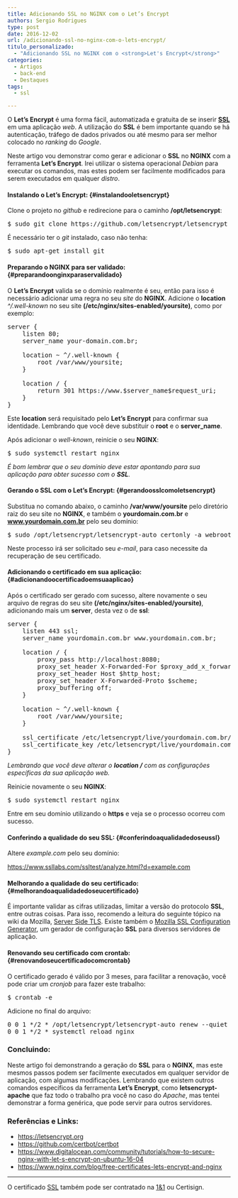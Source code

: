 ```yaml
---
title: Adicionando SSL no NGINX com o Let’s Encrypt
authors: Sergio Rodrigues
type: post
date: 2016-12-02
url: /adicionando-ssl-no-nginx-com-o-lets-encrypt/
titulo_personalizado:
  - "Adicionando SSL no NGINX com o <strong>Let's Encrypt</strong>"
categories:
  - Artigos
  - back-end
  - Destaques
tags:
  - ssl

---
```

O **Let&#8217;s Encrypt** é uma forma fácil, automatizada e gratuita de se inserir **[SSL][1]** em uma aplicação _web_. A utilização do **SSL** é bem importante quando se há autenticação, tráfego de dados privados ou até mesmo para ser melhor colocado no _ranking_ do _Google_.

Neste artigo vou demonstrar como gerar e adicionar o **SSL** no **NGINX** com a ferramenta **Let&#8217;s Encrypt**. Irei utilizar o sistema operacional _Debian_ para executar os comandos, mas estes podem ser facilmente modificados para serem executados em qualquer _distro_.

#### Instalando o Let&#8217;s Encrypt: {#instalandooletsencrypt}

Clone o projeto no _github_ e redirecione para o caminho **/opt/letsencrypt**:

<pre class="lang-bash">$ sudo git clone https://github.com/letsencrypt/letsencrypt /opt/letsencrypt
</pre>

É necessário ter o _git_ instalado, caso não tenha:

<pre class="lang-bash">$ sudo apt-get install git
</pre>

#### Preparando o NGINX para ser validado: {#preparandoonginxparaservalidado}

O **Let&#8217;s Encrypt** valida se o domínio realmente é seu, então para isso é necessário adicionar uma regra no seu _site_ do **NGINX**. Adicione o **location** _^/.well-known_ no seu site **(/etc/nginx/sites-enabled/yoursite)**, como por exemplo:

<pre class="lang-css">server {  
    listen 80;
    server_name your-domain.com.br;

    location ~ ^/.well-known {
        root /var/www/yoursite;
    }

    location / {
        return 301 https://www.$server_name$request_uri;
    }
}
</pre>

Este **location** será requisitado pelo **Let&#8217;s Encrypt** para confirmar sua identidade. Lembrando que você deve substituir o **root** e o **server_name**.

Após adicionar o _well-known_, reinicie o seu **NGINX**:

<pre class="lang-bash">$ sudo systemctl restart nginx
</pre>

_É bom lembrar que o seu domínio deve estar apontando para sua aplicação para obter sucesso com o **SSL**._

#### Gerando o SSL com o Let&#8217;s Encrypt: {#gerandoosslcomoletsencrypt}

Substitua no comando abaixo, o caminho **/var/www/yoursite** pelo diretório raiz do seu site no **NGINX**, e também o **yourdomain.com.br** e **www.yourdomain.com.br** pelo seu domínio:

<pre class="lang-bash">$ sudo /opt/letsencrypt/letsencrypt-auto certonly -a webroot --webroot-path=/var/www/yoursite -d yourdomain.com.br -d www.yourdomain.com.br
</pre>

Neste processo irá ser solicitado seu _e-mail_, para caso necessite da recuperação de seu certificado.

#### Adicionando o certificado em sua aplicação: {#adicionandoocertificadoemsuaaplicao}

Após o certificado ser gerado com sucesso, altere novamente o seu arquivo de regras do seu site **(/etc/nginx/sites-enabled/yoursite)**, adicionando mais um **server**, desta vez o de **ssl**:

<pre class="lang-bash">server {  
    listen 443 ssl;
    server_name yourdomain.com.br www.yourdomain.com.br;

    location / {
        proxy_pass http://localhost:8080;
        proxy_set_header X-Forwarded-For $proxy_add_x_forwarded_for;
        proxy_set_header Host $http_host;
        proxy_set_header X-Forwarded-Proto $scheme;
        proxy_buffering off;
    }

    location ~ ^/.well-known {
        root /var/www/yoursite;
    }

    ssl_certificate /etc/letsencrypt/live/yourdomain.com.br/fullchain.pem;
    ssl_certificate_key /etc/letsencrypt/live/yourdomain.com.br/privkey.pem;
}
</pre>

_Lembrando que você deve alterar o **location /** com as configurações específicas da sua aplicação web._

Reinicie novamente o seu **NGINX**:

<pre class="lang-bash">$ sudo systemctl restart nginx
</pre>

Entre em seu domínio utilizando o **https** e veja se o processo ocorreu com sucesso.

#### Conferindo a qualidade do seu SSL: {#conferindoaqualidadedoseussl}

Altere _example.com_ pelo seu domínio:

<https://www.ssllabs.com/ssltest/analyze.html?d=example.com>

#### Melhorando a qualidade do seu certificado: {#melhorandoaqualidadedoseucertificado}

É importante validar as cifras utilizadas, limitar a versão do protocolo **SSL**, entre outras coisas. Para isso, recomendo a leitura do seguinte tópico na wiki da Mozilla, [Server Side TLS][2]. Existe também o [Mozilla SSL Configuration Generator][3], um gerador de configuração **SSL** para diversos servidores de aplicação.

#### Renovando seu certificado com crontab: {#renovandoseucertificadocomcrontab}

O certificado gerado é válido por 3 meses, para facilitar a renovação, você pode criar um _cronjob_ para fazer este trabalho:

<pre class="lang-bash">$ crontab -e
</pre>

Adicione no final do arquivo:

<pre class="lang-bash">0 0 1 */2 * /opt/letsencrypt/letsencrypt-auto renew --quiet --no-self-upgrade  
0 0 1 */2 * systemctl reload nginx  
</pre>

### Concluindo:

Neste artigo foi demonstrando a geração do **SSL** para o **NGINX**, mas este mesmos passos podem ser facilmente executados em qualquer servidor de aplicação, com algumas modificações. Lembrando que existem outros comandos específicos da ferramenta **Let&#8217;s Encrypt**, como **letsencrypt-apache** que faz todo o trabalho pra você no caso do _Apache_, mas tentei demonstrar a forma genérica, que pode servir para outros servidores.

### Referências e Links:

  * <https://letsencrypt.org>
  * <https://github.com/certbot/certbot>
  * <https://www.digitalocean.com/community/tutorials/how-to-secure-nginx-with-let-s-encrypt-on-ubuntu-16-04>
  * <https://www.nginx.com/blog/free-certificates-lets-encrypt-and-nginx>

* * *

O certificado [SSL][1] também pode ser contratado na [1&1][4] ou Certisign.

 [1]: https://www.1and1.com/certificado-ssl
 [2]: https://wiki.mozilla.org/Security/Server_Side_TLS
 [3]: https://mozilla.github.io/server-side-tls/ssl-config-generator
 [4]: https://www.1and1.com/